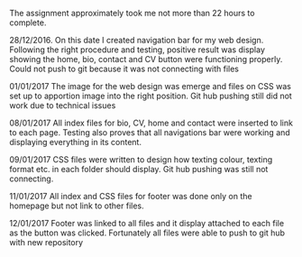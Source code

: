 The assignment approximately took me not more than 22 hours to complete.

28/12/2016. 
On this date I created navigation bar for my web design. Following the right procedure and testing, positive result was display showing the home, bio, contact and CV button were functioning properly. Could not push to git because it was not connecting with files

01/01/2017
The image for the web design was emerge and files on CSS was set up to apportion image into the right position. Git hub pushing still did not work due to technical issues

08/01/2017
All index files for bio, CV, home and contact were inserted to link to each page. Testing also proves that all navigations bar were working and displaying everything in its content.

09/01/2017
CSS files were written to design how texting colour, texting format etc. in each folder should display. Git hub pushing was still not connecting.

11/01/2017
All index and CSS files for footer was done only on the homepage but not link to other files.

12/01/2017
Footer was linked to all files and it display attached to each file as the button was clicked. Fortunately all files were able to push to git hub with new repository






